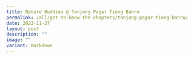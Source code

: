 ```yaml
---
title: Nature Buddies @ Tanjong Pagar Tiong Bahru
permalink: /all/get-to-know-the-chapters/tanjong-pagar-tiong-bahru/
date: 2023-11-27
layout: post
description: ""
image: ""
variant: markdown
---
```

<p></p>
